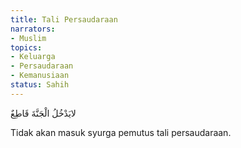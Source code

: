 ```yaml
---
title: Tali Persaudaraan
narrators:
- Muslim
topics:
- Keluarga
- Persaudaraan
- Kemanusiaan
status: Sahih
---
```


<p lang="ar">
لايَدْخُلُ الْجَنَّةَ قَاطِعٌ
</p>

Tidak akan masuk syurga pemutus tali persaudaraan.
